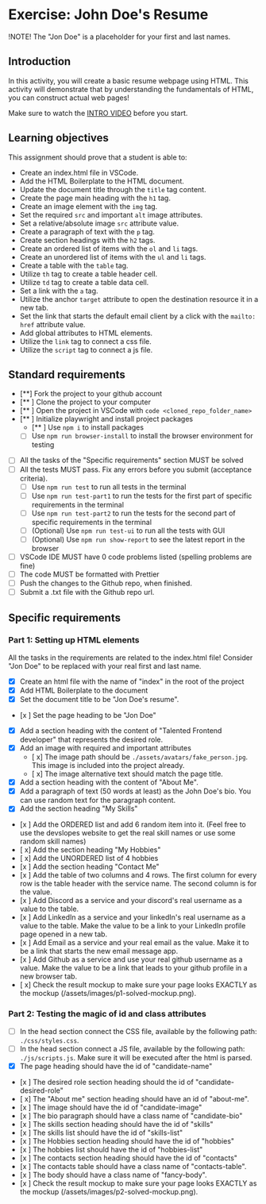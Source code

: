 # Exercise: John Doe's Resume

!NOTE! The "Jon Doe" is a placeholder for your first and last names.

## Introduction

In this activity, you will create a basic resume webpage using HTML. This activity will demonstrate that by understanding the fundamentals of HTML, you can construct actual web pages!


Make sure to watch the [INTRO VIDEO](https://www.loom.com/share/7dc80d1a15f74d718dba51ed8490cacd?sid=40bfa1ba-526c-49b2-993f-7822deb6f731) before you start.

## Learning objectives

This assignment should prove that a student is able to:

- Create an index.html file in VSCode.
- Add the HTML Boilerplate to the HTML document.
- Update the document title through the `title` tag content.
- Create the page main heading with the `h1` tag.
- Create an image element with the `img` tag.
- Set the required `src` and important `alt` image attributes.
- Set a relative/absolute image `src` attribute value.
- Create a paragraph of text with the `p` tag.
- Create section headings with the `h2` tags.
- Create an ordered list of items with the `ol` and `li` tags.
- Create an unordered list of items with the `ul` and `li` tags.
- Create a table with the `table` tag.
- Utilize `th` tag to create a table header cell.
- Utilize `td` tag to create a table data cell.
- Set a link with the `a` tag.
- Utilize the anchor `target` attribute to open the destination resource it in a new tab.
- Set the link that starts the default email client by a click with the `mailto:` `href` attribute value.
- Add global attributes to HTML elements.
- Utilize the `link` tag to connect a css file.
- Utilize the `script` tag to connect a js file.

## Standard requirements

- [**] Fork the project to your github account
- [** ] Clone the project to your computer
- [** ] Open the project in VSCode with `code <cloned_repo_folder_name>`
- [** ] Initialize playwright and install project packages
  - [** ] Use `npm i` to install packages
  - [ ] Use `npm run browser-install` to install the browser environment for testing 
- [ ] All the tasks of the "Specific requirements" section MUST be solved
- [ ] All the tests MUST pass. Fix any errors before you submit (acceptance criteria).
  - [ ] Use `npm run test` to run all tests in the terminal
  - [ ] Use `npm run test-part1` to run the tests for the first part of specific requirements in the terminal
  - [ ] Use `npm run test-part2` to run the tests for the second part of specific requirements in the terminal
  - [ ] (Optional) Use `npm run test-ui` to run all the tests with GUI
  - [ ] (Optional) Use `npm run show-report` to see the latest report in the browser
- [ ] VSCode IDE MUST have 0 code problems listed (spelling problems are fine)
- [ ] The code MUST be formatted with Prettier
- [ ] Push the changes to the Github repo, when finished.
- [ ] Submit a .txt file with the Github repo url.

## Specific requirements

### Part 1: Setting up HTML elements

All the tasks in the requirements are related to the index.html file! Consider "Jon Doe" to be replaced with your real first and last name.

- [x] Create an html file with the name of "index" in the root of the project
- [x] Add HTML Boilerplate to the document
- [x] Set the document title to be "Jon Doe's resume".
- [x ] Set the page heading to be "Jon Doe"
- [x] Add a section heading with the content of "Talented Frontend developer" that represents the desired role.
- [x] Add an image with required and important attributes
  - [ x] The image path should be `./assets/avatars/fake_person.jpg`. This image is included into the project already.
  - [ x] The image alternative text should match the page title.
- [x] Add a section heading with the content of "About Me".
- [x] Add a paragraph of text (50 words at least) as the John Doe's bio. You can use random text for the paragraph content.
- [x] Add the section heading "My Skills"
- [x ] Add the ORDERED list and add 6 random item into it. (Feel free to use the devslopes website to get the real skill names or use some random skill names)
- [ x] Add the section heading "My Hobbies"
- [ x] Add the UNORDERED list of 4 hobbies
- [x ] Add the section heading "Contact Me"
- [x ] Add the table of two columns and 4 rows. The first column for every row is the table header with the service name. The second column is for the value.
- [x ] Add Discord as a service and your discord's real username as a value to the table.
- [x ] Add LinkedIn as a service and your linkedIn's real username as a value to the table. Make the value to be a link to your LinkedIn profile page opened in a new tab.
- [x ] Add Email as a service and your real email as the value. Make it to be a link that starts the new email message app.
- [x ] Add Github as a service and use your real github username as a value. Make the value to be a link that leads to your github profile in a new browser tab.
- [ x] Check the result mockup to make sure your page looks EXACTLY as the mockup (/assets/images/p1-solved-mockup.png).

### Part 2: Testing the magic of id and class attributes

- [ ] In the head section connect the CSS file, available by the following path: `./css/styles.css`.
- [ ] In the head section connect a JS file, available by the following path: `./js/scripts.js`. Make sure it will be executed after the html is parsed.
- [x]  The page heading should have the id of "candidate-name"
- [x ] The desired role section heading should the id of "candidate-desired-role"
- [ x] The "About me" section heading should have an id of "about-me".
- [x ] The image should have the id of "candidate-image"
- [x ] The bio paragraph should have a class name of "candidate-bio"
- [x ] The skills section heading should have the id of "skills"
- [x ] The skills list should have the id of "skills-list"
- [x ] The Hobbies section heading should have the id of "hobbies"
- [x ] The hobbies list should have the id of "hobbies-list"
- [x ] The contacts section heading should have the id of "contacts"
- [x ] The contacts table should have a class name of "contacts-table".
- [x ] The body should have a class name of "fancy-body".
- [x ] Check the result mockup to make sure your page looks EXACTLY as the mockup (/assets/images/p2-solved-mockup.png).
